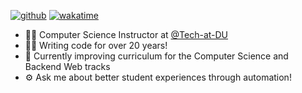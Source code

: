 [![github](https://img.shields.io/github/followers/droxey?logo=github&style=flat)](https://github.com/droxey?tab=followers)
[![wakatime](https://wakatime.com/badge/user/fc0b994f-1296-4c11-84d2-ef002f08d9be.svg?style=flat)](https://wakatime.com/@fc0b994f-1296-4c11-84d2-ef002f08d9be)

- 👩‍🏫 Computer Science Instructor at [@Tech-at-DU](https://github.com/tech-at-DU)
- 👩‍💻 Writing code for over 20 years!
- 🔭 Currently improving curriculum for the Computer Science and Backend Web tracks
- ⚙️ Ask me about better student experiences through automation! 
